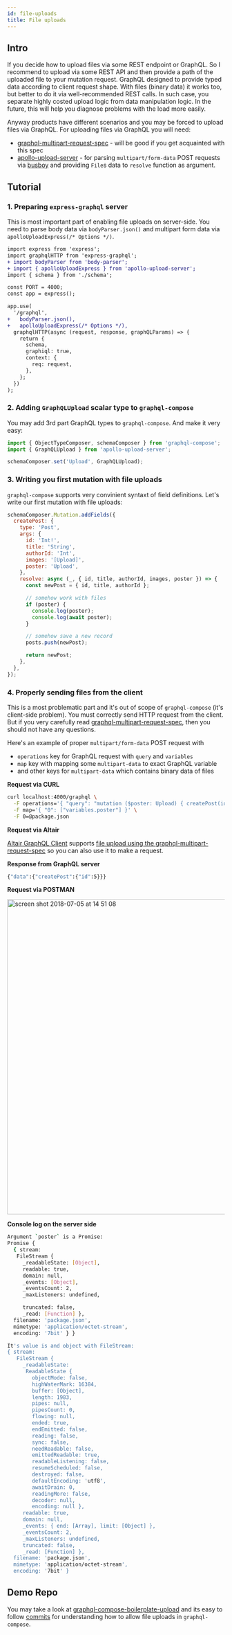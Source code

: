 ```yaml
---
id: file-uploads
title: File uploads
---
```


## Intro

If you decide how to upload files via some REST endpoint or GraphQL. So I recommend to upload via some REST API and then provide a path of the uploaded file to your mutation request. GraphQL designed to provide typed data according to client request shape. With files (binary data) it works too, but better to do it via well-recommended REST calls. In such case, you separate highly costed upload logic from data manipulation logic. In the future, this will help you diagnose problems with the load more easily.

Anyway products have different scenarios and you may be forced to upload files via GraphQL. For uploading files via GraphQL you will need:

- [graphql-multipart-request-spec](https://github.com/jaydenseric/graphql-multipart-request-spec)  - will be good if you get acquainted with this spec
- [apollo-upload-server](https://github.com/jaydenseric/apollo-upload-server) - for parsing `multipart/form-data` POST requests via [busboy](https://github.com/mscdex/busboy) and providing `File`s data to `resolve` function as argument.

## Tutorial

### 1. Preparing `express-graphql` server

This is most important part of enabling file uploads on server-side. You need to parse body data via `bodyParser.json()` and multipart form data via `apolloUploadExpress(/* Options */)`.

```diff
import express from 'express';
import graphqlHTTP from 'express-graphql';
+ import bodyParser from 'body-parser';
+ import { apolloUploadExpress } from 'apollo-upload-server';
import { schema } from './schema';

const PORT = 4000;
const app = express();

app.use(
  '/graphql',
+   bodyParser.json(),
+   apolloUploadExpress(/* Options */),
  graphqlHTTP(async (request, response, graphQLParams) => {
    return {
      schema,
      graphiql: true,
      context: {
        req: request,
      },
    };
  })
);
```

### 2. Adding `GraphQLUpload` scalar type to `graphql-compose`

You may add 3rd part GraphQL types to `graphql-compose`. And make it very easy:

```js
import { ObjectTypeComposer, schemaComposer } from 'graphql-compose';
import { GraphQLUpload } from 'apollo-upload-server';

schemaComposer.set('Upload', GraphQLUpload);
```

### 3. Writing you first mutation with file uploads

`graphql-compose` supports very convinient syntaxt of field definitions. Let's write our first mutation with file uploads:

```js
schemaComposer.Mutation.addFields({
  createPost: {
    type: 'Post',
    args: {
      id: 'Int!',
      title: 'String',
      authorId: 'Int',
      images: '[Upload]',
      poster: 'Upload',
    },
    resolve: async (_, { id, title, authorId, images, poster }) => {
      const newPost = { id, title, authorId };

      // somehow work with files
      if (poster) {
        console.log(poster);
        console.log(await poster);
      }

      // somehow save a new record
      posts.push(newPost);

      return newPost;
    },
  },
});
```

### 4. Properly sending files from the client

This is a most problematic part and it's out of scope of `graphql-compose` (it's client-side problem). You must correctly send HTTP request from the client. But if you very carefully read [graphql-multipart-request-spec](https://github.com/jaydenseric/graphql-multipart-request-spec), then you should not have any questions.

Here's an example of proper `multipart/form-data` POST request with

- `operations` key for GraphQL request with `query` and `variables`
- `map` key with mapping some `multipart-data` to exact GraphQL variable
- and other keys for `multipart-data` which contains binary data of files

**Request via CURL**

```bash
curl localhost:4000/graphql \
  -F operations='{ "query": "mutation ($poster: Upload) { createPost(id: 5, poster: $poster) { id } }", "variables": { "poster": null } }' \
  -F map='{ "0": ["variables.poster"] }' \
  -F 0=@package.json
```

**Request via Altair**

[Altair GraphQL Client](https://altair.sirmuel.design/) supports [file upload using the graphql-multipart-request-spec](https://sirmuel.design/working-with-file-uploads-using-altair-graphql-d2f86dc8261f) so you can also use it to make a request.

**Response from GraphQL server**

```bash
{"data":{"createPost":{"id":5}}}
```

**Request via POSTMAN**

<img width="728" alt="screen shot 2018-07-05 at 14 51 08" src="https://user-images.githubusercontent.com/1946920/42312868-2dfda7dc-8063-11e8-8a93-13f5b170913b.png">

**Console log on the server side**

```bash
Argument `poster` is a Promise:
Promise {
  { stream:
   FileStream {
     _readableState: [Object],
     readable: true,
     domain: null,
     _events: [Object],
     _eventsCount: 2,
     _maxListeners: undefined,

     truncated: false,
     _read: [Function] },
  filename: 'package.json',
  mimetype: 'application/octet-stream',
  encoding: '7bit' } }

It's value is and object with FileStream:
{ stream:
   FileStream {
     _readableState:
      ReadableState {
        objectMode: false,
        highWaterMark: 16384,
        buffer: [Object],
        length: 1983,
        pipes: null,
        pipesCount: 0,
        flowing: null,
        ended: true,
        endEmitted: false,
        reading: false,
        sync: false,
        needReadable: false,
        emittedReadable: true,
        readableListening: false,
        resumeScheduled: false,
        destroyed: false,
        defaultEncoding: 'utf8',
        awaitDrain: 0,
        readingMore: false,
        decoder: null,
        encoding: null },
     readable: true,
     domain: null,
     _events: { end: [Array], limit: [Object] },
     _eventsCount: 2,
     _maxListeners: undefined,
     truncated: false,
     _read: [Function] },
  filename: 'package.json',
  mimetype: 'application/octet-stream',
  encoding: '7bit' }
```

## Demo Repo

You may take a look at [graphql-compose-boilerplate-upload](https://github.com/graphql-compose/graphql-compose-boilerplate-upload) and its easy to follow [commits](https://github.com/graphql-compose/graphql-compose-boilerplate-upload/commits/master) for understanding how to allow file uploads in `graphql-compose`.
